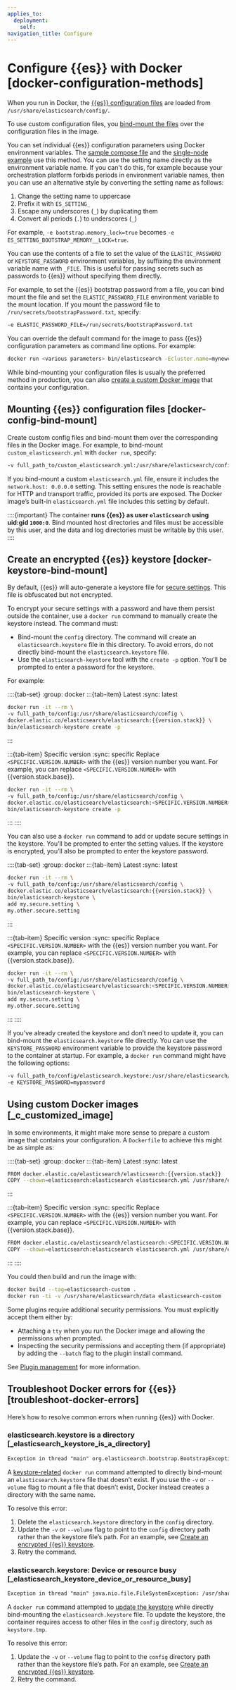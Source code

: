 ```yaml
---
applies_to:
  deployment:
    self:
navigation_title: Configure
---
```


# Configure {{es}} with Docker [docker-configuration-methods]

When you run in Docker, the [{{es}} configuration files](/deploy-manage/deploy/self-managed/configure-elasticsearch.md#config-files-location) are loaded from `/usr/share/elasticsearch/config/`.

To use custom configuration files, you [bind-mount the files](#docker-config-bind-mount) over the configuration files in the image.

You can set individual {{es}} configuration parameters using Docker environment variables. The [sample compose file](/deploy-manage/deploy/self-managed/install-elasticsearch-docker-compose.md) and the [single-node example](/deploy-manage/deploy/self-managed/install-elasticsearch-docker-basic.md) use this method. You can use the setting name directly as the environment variable name. If you can't do this, for example because your orchestration platform forbids periods in environment variable names, then you can use an alternative style by converting the setting name as follows:

1. Change the setting name to uppercase
2. Prefix it with `ES_SETTING_`
3. Escape any underscores (`_`) by duplicating them
4. Convert all periods (`.`) to underscores (`_`)

For example, `-e bootstrap.memory_lock=true` becomes `-e ES_SETTING_BOOTSTRAP_MEMORY__LOCK=true`.

You can use the contents of a file to set the value of the `ELASTIC_PASSWORD` or `KEYSTORE_PASSWORD` environment variables, by suffixing the environment variable name with `_FILE`. This is useful for passing secrets such as passwords to {{es}} without specifying them directly.

For example, to set the {{es}} bootstrap password from a file, you can bind mount the file and set the `ELASTIC_PASSWORD_FILE` environment variable to the mount location. If you mount the password file to `/run/secrets/bootstrapPassword.txt`, specify:

```sh
-e ELASTIC_PASSWORD_FILE=/run/secrets/bootstrapPassword.txt
```

You can override the default command for the image to pass {{es}} configuration parameters as command line options. For example:

```sh
docker run <various parameters> bin/elasticsearch -Ecluster.name=mynewclustername
```

While bind-mounting your configuration files is usually the preferred method in production, you can also [create a custom Docker image](/deploy-manage/deploy/self-managed/install-elasticsearch-docker-configure.md#_c_customized_image) that contains your configuration.

## Mounting {{es}} configuration files [docker-config-bind-mount]

Create custom config files and bind-mount them over the corresponding files in the Docker image. For example, to bind-mount `custom_elasticsearch.yml` with `docker run`, specify:

```sh
-v full_path_to/custom_elasticsearch.yml:/usr/share/elasticsearch/config/elasticsearch.yml
```

If you bind-mount a custom `elasticsearch.yml` file, ensure it includes the `network.host: 0.0.0.0` setting. This setting ensures the node is reachable for HTTP and transport traffic, provided its ports are exposed. The Docker image’s built-in `elasticsearch.yml` file includes this setting by default.

::::{important}
The container **runs {{es}} as user `elasticsearch` using uid:gid `1000:0`**. Bind mounted host directories and files must be accessible by this user, and the data and log directories must be writable by this user.
::::



## Create an encrypted {{es}} keystore [docker-keystore-bind-mount]

By default, {{es}} will auto-generate a keystore file for [secure settings](/deploy-manage/security/secure-settings.md). This file is obfuscated but not encrypted.

To encrypt your secure settings with a password and have them persist outside the container, use a `docker run` command to manually create the keystore instead. The command must:

* Bind-mount the `config` directory. The command will create an `elasticsearch.keystore` file in this directory. To avoid errors, do not directly bind-mount the `elasticsearch.keystore` file.
* Use the `elasticsearch-keystore` tool with the `create -p` option. You’ll be prompted to enter a password for the keystore.

For example:

::::{tab-set}
:group: docker
:::{tab-item} Latest
:sync: latest
```sh subs=true
docker run -it --rm \
-v full_path_to/config:/usr/share/elasticsearch/config \
docker.elastic.co/elasticsearch/elasticsearch:{{version.stack}} \
bin/elasticsearch-keystore create -p
```
:::

:::{tab-item} Specific version
:sync: specific
Replace `<SPECIFIC.VERSION.NUMBER>` with the {{es}} version number you want. For example, you can replace `<SPECIFIC.VERSION.NUMBER>` with {{version.stack.base}}.
```sh subs=true
docker run -it --rm \
-v full_path_to/config:/usr/share/elasticsearch/config \
docker.elastic.co/elasticsearch/elasticsearch:<SPECIFIC.VERSION.NUMBER> \
bin/elasticsearch-keystore create -p
```
:::
::::

You can also use a `docker run` command to add or update secure settings in the keystore. You’ll be prompted to enter the setting values. If the keystore is encrypted, you’ll also be prompted to enter the keystore password.

::::{tab-set}
:group: docker
:::{tab-item} Latest
:sync: latest
```sh subs=true
docker run -it --rm \
-v full_path_to/config:/usr/share/elasticsearch/config \
docker.elastic.co/elasticsearch/elasticsearch:{{version.stack}} \
bin/elasticsearch-keystore \
add my.secure.setting \
my.other.secure.setting
```
:::

:::{tab-item} Specific version
:sync: specific
Replace `<SPECIFIC.VERSION.NUMBER>` with the {{es}} version number you want. For example, you can replace `<SPECIFIC.VERSION.NUMBER>` with {{version.stack.base}}.
```sh subs=true
docker run -it --rm \
-v full_path_to/config:/usr/share/elasticsearch/config \
docker.elastic.co/elasticsearch/elasticsearch:<SPECIFIC.VERSION.NUMBER> \
bin/elasticsearch-keystore \
add my.secure.setting \
my.other.secure.setting
```
:::
::::

If you’ve already created the keystore and don’t need to update it, you can bind-mount the `elasticsearch.keystore` file directly. You can use the `KEYSTORE_PASSWORD` environment variable to provide the keystore password to the container at startup. For example, a `docker run` command might have the following options:

```sh
-v full_path_to/config/elasticsearch.keystore:/usr/share/elasticsearch/config/elasticsearch.keystore
-e KEYSTORE_PASSWORD=mypassword
```


## Using custom Docker images [_c_customized_image]

In some environments, it might make more sense to prepare a custom image that contains your configuration. A `Dockerfile` to achieve this might be as simple as:

::::{tab-set}
:group: docker
:::{tab-item} Latest
:sync: latest
```sh subs=true
FROM docker.elastic.co/elasticsearch/elasticsearch:{{version.stack}}
COPY --chown=elasticsearch:elasticsearch elasticsearch.yml /usr/share/elasticsearch/config/
```
:::

:::{tab-item} Specific version
:sync: specific
Replace `<SPECIFIC.VERSION.NUMBER>` with the {{es}} version number you want. For example, you can replace `<SPECIFIC.VERSION.NUMBER>` with {{version.stack.base}}.
```sh subs=true
FROM docker.elastic.co/elasticsearch/elasticsearch:<SPECIFIC.VERSION.NUMBER>
COPY --chown=elasticsearch:elasticsearch elasticsearch.yml /usr/share/elasticsearch/config/
```
:::
::::

You could then build and run the image with:

```sh
docker build --tag=elasticsearch-custom .
docker run -ti -v /usr/share/elasticsearch/data elasticsearch-custom
```

Some plugins require additional security permissions. You must explicitly accept them either by:

* Attaching a `tty` when you run the Docker image and allowing the permissions when prompted.
* Inspecting the security permissions and accepting them (if appropriate) by adding the `--batch` flag to the plugin install command.

See [Plugin management](elasticsearch://reference/elasticsearch-plugins/_other_command_line_parameters.md) for more information.


## Troubleshoot Docker errors for {{es}} [troubleshoot-docker-errors]

Here’s how to resolve common errors when running {{es}} with Docker.


### elasticsearch.keystore is a directory [_elasticsearch_keystore_is_a_directory]

```txt
Exception in thread "main" org.elasticsearch.bootstrap.BootstrapException: java.io.IOException: Is a directory: SimpleFSIndexInput(path="/usr/share/elasticsearch/config/elasticsearch.keystore") Likely root cause: java.io.IOException: Is a directory
```

A [keystore-related](#docker-keystore-bind-mount) `docker run` command attempted to directly bind-mount an `elasticsearch.keystore` file that doesn’t exist. If you use the `-v` or `--volume` flag to mount a file that doesn’t exist, Docker instead creates a directory with the same name.

To resolve this error:

1. Delete the `elasticsearch.keystore` directory in the `config` directory.
2. Update the `-v` or `--volume` flag to point to the `config` directory path rather than the keystore file’s path. For an example, see [Create an encrypted {{es}} keystore](#docker-keystore-bind-mount).
3. Retry the command.


### elasticsearch.keystore: Device or resource busy [_elasticsearch_keystore_device_or_resource_busy]

```txt
Exception in thread "main" java.nio.file.FileSystemException: /usr/share/elasticsearch/config/elasticsearch.keystore.tmp -> /usr/share/elasticsearch/config/elasticsearch.keystore: Device or resource busy
```

A `docker run` command attempted to [update the keystore](#docker-keystore-bind-mount) while directly bind-mounting the `elasticsearch.keystore` file. To update the keystore, the container requires access to other files in the `config` directory, such as `keystore.tmp`.

To resolve this error:

1. Update the `-v` or `--volume` flag to point to the `config` directory path rather than the keystore file’s path. For an example, see [Create an encrypted {{es}} keystore](#docker-keystore-bind-mount).
2. Retry the command.
